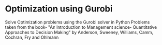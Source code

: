 # Optimization using Gurobi

Solve Optimization problems using the Gurobi solver in Python
Problems taken from the book- "An Introduction to Management science- Quantitative Approaches to Decision Making" by Anderson, Sweeney, Williams, Camm, Cochran, Fry and Ohlmann
